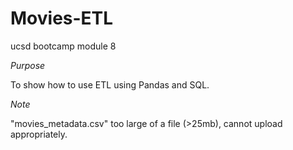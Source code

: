 # Movies-ETL
ucsd bootcamp module 8

*Purpose*

To show how to use ETL using Pandas and SQL. 

*Note*

"movies_metadata.csv" too large of a file (>25mb), cannot upload appropriately.
